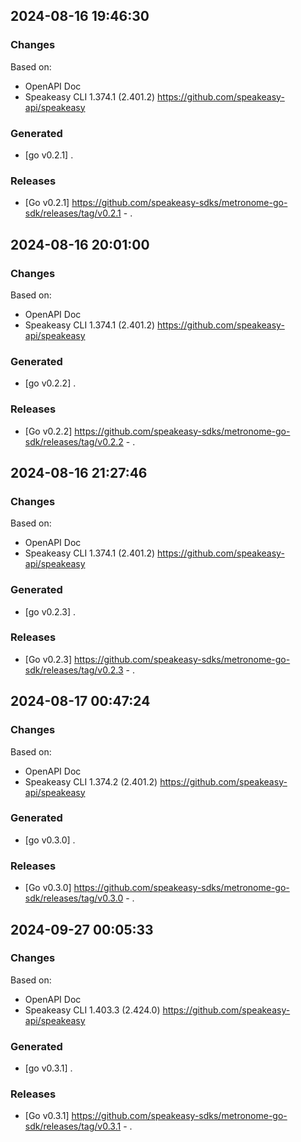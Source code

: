 

## 2024-08-16 19:46:30
### Changes
Based on:
- OpenAPI Doc  
- Speakeasy CLI 1.374.1 (2.401.2) https://github.com/speakeasy-api/speakeasy
### Generated
- [go v0.2.1] .
### Releases
- [Go v0.2.1] https://github.com/speakeasy-sdks/metronome-go-sdk/releases/tag/v0.2.1 - .

## 2024-08-16 20:01:00
### Changes
Based on:
- OpenAPI Doc  
- Speakeasy CLI 1.374.1 (2.401.2) https://github.com/speakeasy-api/speakeasy
### Generated
- [go v0.2.2] .
### Releases
- [Go v0.2.2] https://github.com/speakeasy-sdks/metronome-go-sdk/releases/tag/v0.2.2 - .

## 2024-08-16 21:27:46
### Changes
Based on:
- OpenAPI Doc  
- Speakeasy CLI 1.374.1 (2.401.2) https://github.com/speakeasy-api/speakeasy
### Generated
- [go v0.2.3] .
### Releases
- [Go v0.2.3] https://github.com/speakeasy-sdks/metronome-go-sdk/releases/tag/v0.2.3 - .

## 2024-08-17 00:47:24
### Changes
Based on:
- OpenAPI Doc  
- Speakeasy CLI 1.374.2 (2.401.2) https://github.com/speakeasy-api/speakeasy
### Generated
- [go v0.3.0] .
### Releases
- [Go v0.3.0] https://github.com/speakeasy-sdks/metronome-go-sdk/releases/tag/v0.3.0 - .

## 2024-09-27 00:05:33
### Changes
Based on:
- OpenAPI Doc  
- Speakeasy CLI 1.403.3 (2.424.0) https://github.com/speakeasy-api/speakeasy
### Generated
- [go v0.3.1] .
### Releases
- [Go v0.3.1] https://github.com/speakeasy-sdks/metronome-go-sdk/releases/tag/v0.3.1 - .